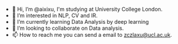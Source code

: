 - 👋 Hi, I’m @aixixu, I'm studying at University College London.
- 👀 I’m interested in NLP, CV and IR.  
- 🌱 I’m currently learning Data Analysis by deep learning
- 💞️ I’m looking to collaborate on Data analysis.
- 📫 How to reach me 
   you can send a email to zczlaxu@ucl.ac.uk.
<!---
aixixu/aixixu is a ✨ special ✨ repository because its `README.md` (this file) appears on your GitHub profile.
You can click the Preview link to take a look at your changes.
--->
